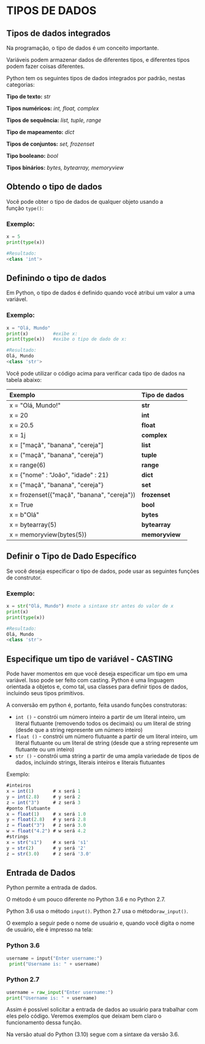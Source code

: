 # TIPOS DE DADOS

## Tipos de dados integrados

Na programação, o tipo de dados é um conceito importante.

Variáveis podem armazenar dados de diferentes tipos, e diferentes tipos podem fazer coisas diferentes.

Python tem os seguintes tipos de dados integrados por padrão, nestas categorias:

**Tipo de texto:** _str_

**Tipos numéricos:** _int, float, complex_

**Tipos de sequência:** _list, tuple, range_

**Tipo de mapeamento:** _dict_

**Tipos de conjuntos:** _set, frozenset_

**Tipo booleano:** _bool_

**Tipos binários:** _bytes, bytearray, memoryview_

## Obtendo o tipo de dados

Você pode obter o tipo de dados de qualquer objeto usando a função `type()`:

### Exemplo:

```python
x = 5
print(type(x))

#Resultado:
<class 'int'>
```

## Definindo o tipo de dados

Em Python, o tipo de dados é definido quando você atribui um valor a uma variável.

### Exemplo:

```python
x = "Olá, Mundo"
print(x)         #exibe x:
print(type(x))   #exibe o tipo de dado de x:

#Resultado:
Olá, Mundo
<class 'str'>
```

Você pode utilizar o código acima para verificar cada tipo de dados na tabela abaixo:

Exemplo | Tipo de dados
:--------- | :------ 
x = "Olá, Mundo!"	                         |**str**	
x = 20	                                    |**int**	
x = 20.5	                                  |**float**	
x = 1j	                                    |**complex**	
x = ["maçã", "banana", "cereja"]	          |**list**	
x = ("maçã", "banana", "cereja")	          |**tuple**	
x = range(6)                               |**range**	
x = {"nome" : "João", "idade" : 21}        |**dict**	
x = {"maçã", "banana", "cereja"}           |**set**	
x = frozenset({"maçã", "banana", "cereja"})|**frozenset**	
x = True	                                  |**bool**	
x = b"Olá"                                 |**bytes**	
x = bytearray(5)	                          |**bytearray**	
x = memoryview(bytes(5))	                  |**memoryview**

## Definir o Tipo de Dado Específico

Se você deseja especificar o tipo de dados, pode usar as seguintes funções de construtor.

### Exemplo:

```python
x = str("Olá, Mundo") #note a sintaxe str antes do valor de x
print(x)
print(type(x))

#Resultado:
Olá, Mundo
<class 'str'>
```

## Especifique um tipo de variável - CASTING

Pode haver momentos em que você deseja especificar um tipo em uma variável. Isso pode ser feito com casting. Python é uma linguagem orientada a objetos e, como tal, usa classes para definir tipos de dados, incluindo seus tipos primitivos.

A conversão em python é, portanto, feita usando funções construtoras:

- `int ()` - constrói um número inteiro a partir de um literal inteiro, um literal flutuante (removendo todos os decimais) ou um literal de string (desde que a string represente um número inteiro)
- `float ()` - constrói um número flutuante a partir de um literal inteiro, um literal flutuante ou um literal de string (desde que a string represente um flutuante ou um inteiro)
- `str ()` - constrói uma string a partir de uma ampla variedade de tipos de dados, incluindo strings, literais inteiros e literais flutuantes

Exemplo: 

```jsx
#inteiros
x = int(1)       # x será 1
y = int(2.8)     # y será 2
z = int("3")     # z será 3
#ponto flutuante
x = float(1)     # x será 1.0
y = float(2.8)   # y será 2.8
z = float("3")   # z será 3.0
w = float("4.2") # w será 4.2
#strings
x = str("s1")    # x será 's1'
y = str(2)       # y será '2'
z = str(3.0)     # z será '3.0'
```

## Entrada de Dados

Python permite a entrada de dados. 

O método é um pouco diferente no Python 3.6 e no Python 2.7.

Python 3.6 usa o método `input()`. Python 2.7 usa o método`raw_input()`.

O exemplo a seguir pede o nome de usuário e, quando você digita o nome de usuário, ele é impresso na tela:

### Python 3.6

```python
username = input("Enter username:")
 print("Username is: " + username)
```

### Python 2.7

```python
username = raw_input("Enter username:")
print("Username is: " + username)
```

Assim é possível solicitar a entrada de dados ao usuário para trabalhar com eles pelo código. Veremos exemplos que deixam bem claro o funcionamento dessa função.

Na versão atual do Python (3.10) segue com a sintaxe da versão 3.6.

